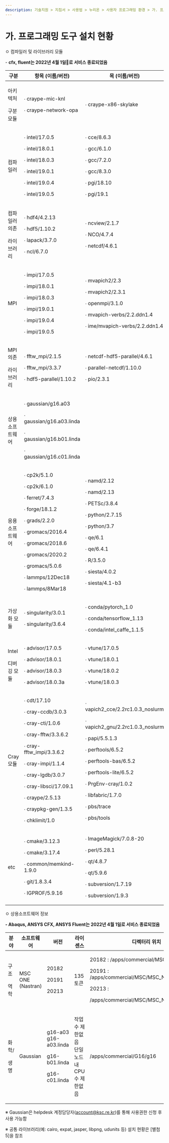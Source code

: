 ```yaml
---
description: 기술지원 > 지침서 > 사용법 > 누리온 > 사용자 프로그래밍 환경 > 가. 프로그래밍 도구 설치 현황
---
```


# 가. 프로그래밍 도구 설치 현황

ㅇ 컴파일러 및 라이브러리 모듈

&#x20; \- **cfx, fluent는 2022년 4월 1일로 서비스 종료되었음**

| **구분**                     | **항목 (이름/버전)**                                                                                                                                                                                                                                                              | **목 (이름/버전)**                                                                                                                                                                                                                                                              |
| -------------------------- | --------------------------------------------------------------------------------------------------------------------------------------------------------------------------------------------------------------------------------------------------------------------------- | -------------------------------------------------------------------------------------------------------------------------------------------------------------------------------------------------------------------------------------------------------------------------- |
| <p>아키텍처</p><p>구분 모듈</p>    | <p>∙ craype-mic-knl</p><p>∙ craype-network-opa</p>                                                                                                                                                                                                                          | ∙ craype-x86-skylake                                                                                                                                                                                                                                                       |
| 컴파일러                       | <p>∙ intel/17.0.5</p><p>∙ intel/18.0.1</p><p>∙ intel/18.0.3</p><p>∙ intel/19.0.1</p><p>∙ intel/19.0.4</p><p>∙ intel/19.0.5</p>                                                                                                                                              | <p>∙ cce/8.6.3</p><p>∙ gcc/6.1.0</p><p>∙ gcc/7.2.0</p><p>∙ gcc/8.3.0</p><p>∙ pgi/18.10</p><p>∙ pgi/19.1</p>                                                                                                                                                                |
| <p>컴파일러 의존</p><p>라이브러리</p> | <p>∙ hdf4/4.2.13</p><p>∙ hdf5/1.10.2</p><p>∙ lapack/3.7.0</p><p>∙ ncl/6.7.0</p>                                                                                                                                                                                             | <p>∙ ncview/2.1.7</p><p>∙ NCO/4.7.4</p><p>∙ netcdf/4.6.1</p>                                                                                                                                                                                                               |
| MPI                        | <p>∙ impi/17.0.5</p><p>∙ impi/18.0.1</p><p>∙ impi/18.0.3</p><p>∙ impi/19.0.1</p><p>∙ impi/19.0.4</p><p>∙ impi/19.0.5</p>                                                                                                                                                    | <p>∙ mvapich2/2.3</p><p>∙ mvapich2/2.3.1</p><p>∙ openmpi/3.1.0</p><p>∙ mvapich-verbs/2.2.ddn1.4</p><p>∙ ime/mvapich-verbs/2.2.ddn1.4</p>                                                                                                                                   |
| <p>MPI 의존</p><p>라이브러리</p>  | <p>∙ fftw_mpi/2.1.5</p><p>∙ fftw_mpi/3.3.7</p><p>∙ hdf5-parallel/1.10.2</p>                                                                                                                                                                                                 | <p>∙ netcdf-hdf5-parallel/4.6.1</p><p>∙ parallel-netcdf/1.10.0</p><p>∙ pio/2.3.1</p>                                                                                                                                                                                       |
|  상용 소프트웨어                  | <p>∙ gaussian/g16.a03</p><p>∙ gaussian/g16.a03.linda</p><p>∙ gaussian/g16.b01.linda</p><p>∙ gaussian/g16.c01.linda</p><p> </p><p> </p>                                                                                                                                      | <p> </p><p> </p><p> </p>                                                                                                                                                                                                                                                   |
| 응용 소프트웨어                   | <p>∙ cp2k/5.1.0</p><p>∙ cp2k/6.1.0</p><p>∙ ferret/7.4.3</p><p>∙ forge/18.1.2</p><p>∙ grads/2.2.0</p><p>∙ gromacs/2016.4</p><p>∙ gromacs/2018.6</p><p>∙ gromacs/2020.2</p><p>∙ gromacs/5.0.6</p><p>∙ lammps/12Dec18</p><p>∙ lammps/8Mar18</p><p> </p>                        | <p>∙ namd/2.12</p><p>∙ namd/2.13</p><p>∙ PETSc/3.8.4</p><p>∙ python/2.7.15</p><p>∙ python/3.7</p><p>∙ qe/6.1</p><p>∙ qe/6.4.1</p><p>∙ R/3.5.0</p><p>∙ siesta/4.0.2</p><p>∙ siesta/4.1-b3</p><p> </p>                                                                       |
| 가상화 모듈                     | <p>∙ singularity/3.0.1</p><p>∙ singularity/3.6.4</p>                                                                                                                                                                                                                        | <p>∙ conda/pytorch_1.0</p><p>∙ conda/tensorflow_1.13</p><p>∙ conda/intel_caffe_1.1.5</p>                                                                                                                                                                                   |
| <p>Intel</p><p>디버깅 모듈</p>  | <p>∙ advisor/17.0.5</p><p>∙ advisor/18.0.1</p><p>∙ advisor/18.0.3</p><p>∙ advisor/18.0.3a</p>                                                                                                                                                                               | <p>∙ vtune/17.0.5</p><p>∙ vtune/18.0.1</p><p>∙ vtune/18.0.2</p><p>∙ vtune/18.0.3</p>                                                                                                                                                                                       |
| Cray 모듈                    | <p>∙ cdt/17.10</p><p>∙ cray-ccdb/3.0.3</p><p>∙ cray-cti/1.0.6</p><p>∙ cray-fftw/3.3.6.2</p><p>∙ cray-fftw_impi/3.3.6.2</p><p>∙ cray-impi/1.1.4</p><p>∙ cray-lgdb/3.0.7</p><p>∙ cray-libsci/17.09.1</p><p>∙ craype/2.5.13</p><p>∙ craypkg-gen/1.3.5</p><p>∙ chklimit/1.0</p> | <p>∙ vapich2_cce/2.2rc1.0.3_noslurm</p><p>∙ vapich2_gnu/2.2rc1.0.3_noslurm</p><p>∙ papi/5.5.1.3</p><p>∙ perftools/6.5.2</p><p>∙ perftools-bas/6.5.2</p><p>∙ perftools-lite/6.5.2</p><p>∙ PrgEnv-cray/1.0.2</p><p>∙ libfabric/1.7.0</p><p>∙ pbs/trace</p><p>∙ pbs/tools</p> |
| etc                        | <p>∙ cmake/3.12.3</p><p>∙ cmake/3.17.4</p><p>∙ common/memkind-1.9.0</p><p>∙ git/1.8.3.4</p><p>∙ IGPROF/5.9.16</p>                                                                                                                                                           | <p>∙ ImageMagick/7.0.8-20</p><p>∙ perl/5.28.1</p><p>∙ qt/4.8.7</p><p>∙ qt/5.9.6</p><p>∙ subversion/1.7.19</p><p>∙ subversion/1.9.3</p>                                                                                                                                     |

ㅇ 상용소프트웨어 정보

&#x20; **- Abaqus, ANSYS CFX, ANSYS Fluent는 2022년 4월 1일로 서비스 종료되었음**

| **분야**              | **소프트웨어**                   | **버전**                                                                  | **라이센스**                                 | **디렉터리 위치**                                                                                                                                                      |
| ------------------- | --------------------------- | ----------------------------------------------------------------------- | ---------------------------------------- | ---------------------------------------------------------------------------------------------------------------------------------------------------------------- |
| <p>구조</p><p>역학</p>  | <p>MSC ONE<br>(Nastran)</p> | <p>20182</p><p>20191</p><p>20213</p>                                    | 135 토큰                                   | <p>20182 : /apps/commercial/MSC/Nastran</p><p>20191 : /apps/commercial/MSC/MSC_Nastran/2019fp1</p><p>20213 : </p><p> /apps/commercial/MSC/MSC_Nastran/2021.3</p> |
| <p>화학/</p><p>생명</p> | Gaussian                    | <p>g16-a03<br>g16-a03.linda</p><p>g16-b01.linda</p><p>g16-c01.linda</p> | <p>작업 수 제한없음<br>단일노드 내 CPU<br>수 제한없음</p> | /apps/commercial/G16/g16                                                                                                                                         |

&#x20; ※ Gaussian은 helpdesk 계정담당자([account@ksc.re.kr](mailto:account@ksc.re.kr))를 통해 사용권한 신청 후 사용 가능함

&#x20; ※ 공통 라이브러리(예: cairo, expat, jasper, libpng, udunits 등) 설치 현황은 \[별첨 5]을 참조
